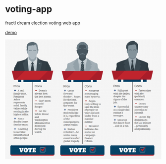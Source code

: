 # voting-app
fractl dream election voting web app

[demo](https://protected-tor-77789.herokuapp.com/)

![Alt text](screenshot1.png)
